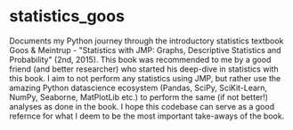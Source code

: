 # statistics_goos
Documents my Python journey through the introductory statistics textbook Goos &amp; Meintrup - "Statistics with JMP: Graphs, Descriptive Statistics and Probability" (2nd, 2015).
This book was recommended to me by a good friend (and better researcher) who started his deep-dive in statistics with this book. I aim to not perform any statistics using JMP, but rather use the amazing Python datascience ecosystem (Pandas, SciPy, SciKit-Learn, NumPy, Seaborne, MatPlotLib etc.) to perform the same (if not better!) analyses as done in the book.
I hope this codebase can serve as a good refernce for what I deem to be the most important take-aways of the book.
